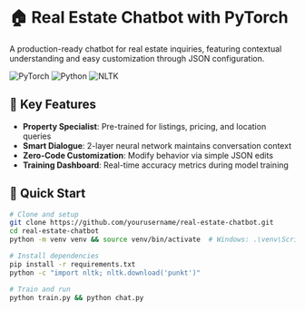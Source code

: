 # 🏠 Real Estate Chatbot with PyTorch

A production-ready chatbot for real estate inquiries, featuring contextual understanding and easy customization through JSON configuration.

![PyTorch](https://img.shields.io/badge/PyTorch-%23EE4C2C.svg?logo=PyTorch&logoColor=white)
![Python](https://img.shields.io/badge/python-3670A0?logo=python&logoColor=ffdd54)
![NLTK](https://img.shields.io/badge/NLTK-%2300A67E.svg?logo=nltk&logoColor=white)

## 🌟 Key Features
- **Property Specialist**: Pre-trained for listings, pricing, and location queries
- **Smart Dialogue**: 2-layer neural network maintains conversation context
- **Zero-Code Customization**: Modify behavior via simple JSON edits
- **Training Dashboard**: Real-time accuracy metrics during model training

## 🚀 Quick Start
```bash
# Clone and setup
git clone https://github.com/yourusername/real-estate-chatbot.git
cd real-estate-chatbot
python -m venv venv && source venv/bin/activate  # Windows: .\venv\Scripts\activate

# Install dependencies
pip install -r requirements.txt
python -c "import nltk; nltk.download('punkt')"

# Train and run
python train.py && python chat.py
